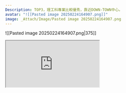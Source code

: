 ```yaml
---
Description: TOP3，理工科專業比較優秀，靠近DOWN-TOWN中心。
avatar: "![[Pasted image 20250224164907.png]]"
image: _Attach/Image/Pasted image 20250224164907.png
---
```

![[Pasted image 20250224164907.png|375]]

<iframe src="http://localhost:1338/nakoya_university.html"/>
![[nakoya_university.html]]